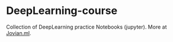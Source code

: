 # DeepLearning-course
Collection of DeepLearning practice Notebooks (jupyter). 
More at [Jovian.ml](https://jovian.ml/bellrd/).
